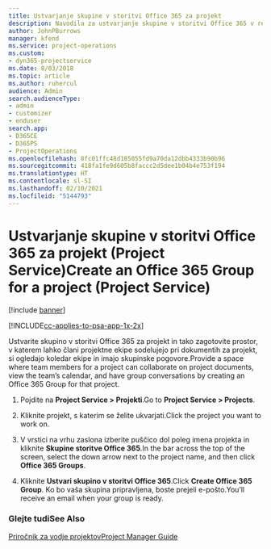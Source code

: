 ```yaml
---
title: Ustvarjanje skupine v storitvi Office 365 za projekt
description: Navodila za ustvarjanje skupine v storitvi Office 365 v rešitvi Project Service
author: JohnPBurrows
manager: kfend
ms.service: project-operations
ms.custom:
- dyn365-projectservice
ms.date: 8/03/2018
ms.topic: article
ms.author: ruhercul
audience: Admin
search.audienceType:
- admin
- customizer
- enduser
search.app:
- D365CE
- D365PS
- ProjectOperations
ms.openlocfilehash: 8fc01ffc48d185055fd9a70da12dbb4333b90b96
ms.sourcegitcommit: 418fa1fe9d605b8faccc2d5dee1b04b4e753f194
ms.translationtype: HT
ms.contentlocale: sl-SI
ms.lasthandoff: 02/10/2021
ms.locfileid: "5144793"
---
```

# <a name="create-an-office-365-group-for-a-project-project-service"></a><span data-ttu-id="96137-103">Ustvarjanje skupine v storitvi Office 365 za projekt (Project Service)</span><span class="sxs-lookup"><span data-stu-id="96137-103">Create an Office 365 Group for a project (Project Service)</span></span>

[!include [banner](../includes/psa-now-project-operations.md)]

[!INCLUDE[cc-applies-to-psa-app-1x-2x](../includes/cc-applies-to-psa-app-1x-2x.md)]

<span data-ttu-id="96137-104">Ustvarite skupino v storitvi Office 365 za projekt in tako zagotovite prostor, v katerem lahko člani projektne ekipe sodelujejo pri dokumentih za projekt, si ogledajo koledar ekipe in imajo skupinske pogovore.</span><span class="sxs-lookup"><span data-stu-id="96137-104">Provide a space where team members for a project can collaborate on project documents, view the team’s calendar, and have group conversations by creating an Office 365 Group for that project.</span></span>  
  
1.  <span data-ttu-id="96137-105">Pojdite na **Project Service > Projekti**.</span><span class="sxs-lookup"><span data-stu-id="96137-105">Go to **Project Service > Projects**.</span></span>  
  
2.  <span data-ttu-id="96137-106">Kliknite projekt, s katerim se želite ukvarjati.</span><span class="sxs-lookup"><span data-stu-id="96137-106">Click the project you want to work on.</span></span>  
  
3.  <span data-ttu-id="96137-107">V vrstici na vrhu zaslona izberite puščico dol poleg imena projekta in kliknite **Skupine storitve Office 365**.</span><span class="sxs-lookup"><span data-stu-id="96137-107">In the bar across the top of the screen, select the down arrow next to the project name, and then click **Office 365 Groups**.</span></span>  
  
4.  <span data-ttu-id="96137-108">Kliknite **Ustvari skupino v storitvi Office 365**.</span><span class="sxs-lookup"><span data-stu-id="96137-108">Click **Create Office 365 Group**.</span></span> <span data-ttu-id="96137-109">Ko bo vaša skupina pripravljena, boste prejeli e-pošto.</span><span class="sxs-lookup"><span data-stu-id="96137-109">You’ll receive an email when your group is ready.</span></span>  
  
### <a name="see-also"></a><span data-ttu-id="96137-110">Glejte tudi</span><span class="sxs-lookup"><span data-stu-id="96137-110">See Also</span></span>  
 [<span data-ttu-id="96137-111">Priročnik za vodje projektov</span><span class="sxs-lookup"><span data-stu-id="96137-111">Project Manager Guide</span></span>](../psa/project-manager-guide.md)
